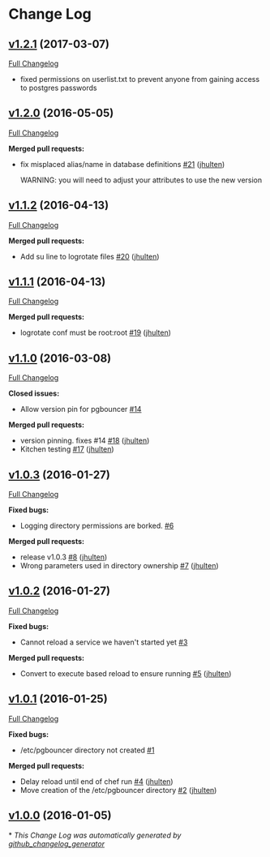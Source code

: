 # Change Log

## [v1.2.1](https://github.com/jhulten/pg_bouncer-cookbook/tree/v1.2.1) (2017-03-07)
[Full Changelog](https://github.com/jhulten/pg_bouncer-cookbook/compare/v1.2.0...v1.2.1)

- fixed permissions on userlist.txt to prevent anyone from gaining access to postgres passwords

## [v1.2.0](https://github.com/jhulten/pg_bouncer-cookbook/tree/v1.2.0) (2016-05-05)
[Full Changelog](https://github.com/jhulten/pg_bouncer-cookbook/compare/v1.1.2...v1.2.0)

**Merged pull requests:**

- fix misplaced alias/name in database definitions [\#21](https://github.com/jhulten/pg_bouncer-cookbook/pull/21) ([jhulten](https://github.com/jhulten))

    WARNING: you will need to adjust your attributes to use the new version

## [v1.1.2](https://github.com/jhulten/pg_bouncer-cookbook/tree/v1.1.2) (2016-04-13)
[Full Changelog](https://github.com/jhulten/pg_bouncer-cookbook/compare/v1.1.1...v1.1.2)

**Merged pull requests:**

- Add su line to logrotate files [\#20](https://github.com/jhulten/pg_bouncer-cookbook/pull/20) ([jhulten](https://github.com/jhulten))

## [v1.1.1](https://github.com/jhulten/pg_bouncer-cookbook/tree/v1.1.1) (2016-04-13)
[Full Changelog](https://github.com/jhulten/pg_bouncer-cookbook/compare/v1.1.0...v1.1.1)

**Merged pull requests:**

- logrotate conf must be root:root [\#19](https://github.com/jhulten/pg_bouncer-cookbook/pull/19) ([jhulten](https://github.com/jhulten))

## [v1.1.0](https://github.com/jhulten/pg_bouncer-cookbook/tree/v1.1.0) (2016-03-08)
[Full Changelog](https://github.com/jhulten/pg_bouncer-cookbook/compare/v1.0.3...v1.1.0)

**Closed issues:**

- Allow version pin for pgbouncer [\#14](https://github.com/jhulten/pg_bouncer-cookbook/issues/14)

**Merged pull requests:**

- version pinning. fixes \#14 [\#18](https://github.com/jhulten/pg_bouncer-cookbook/pull/18) ([jhulten](https://github.com/jhulten))
- Kitchen testing [\#17](https://github.com/jhulten/pg_bouncer-cookbook/pull/17) ([jhulten](https://github.com/jhulten))

## [v1.0.3](https://github.com/jhulten/pg_bouncer-cookbook/tree/v1.0.3) (2016-01-27)
[Full Changelog](https://github.com/jhulten/pg_bouncer-cookbook/compare/v1.0.2...v1.0.3)

**Fixed bugs:**

- Logging directory permissions are borked. [\#6](https://github.com/jhulten/pg_bouncer-cookbook/issues/6)

**Merged pull requests:**

- release v1.0.3 [\#8](https://github.com/jhulten/pg_bouncer-cookbook/pull/8) ([jhulten](https://github.com/jhulten))
- Wrong parameters used in directory ownership [\#7](https://github.com/jhulten/pg_bouncer-cookbook/pull/7) ([jhulten](https://github.com/jhulten))

## [v1.0.2](https://github.com/jhulten/pg_bouncer-cookbook/tree/v1.0.2) (2016-01-27)
[Full Changelog](https://github.com/jhulten/pg_bouncer-cookbook/compare/v1.0.1...v1.0.2)

**Fixed bugs:**

- Cannot reload a service we haven't started yet [\#3](https://github.com/jhulten/pg_bouncer-cookbook/issues/3)

**Merged pull requests:**

- Convert to execute based reload to ensure running [\#5](https://github.com/jhulten/pg_bouncer-cookbook/pull/5) ([jhulten](https://github.com/jhulten))

## [v1.0.1](https://github.com/jhulten/pg_bouncer-cookbook/tree/v1.0.1) (2016-01-25)
[Full Changelog](https://github.com/jhulten/pg_bouncer-cookbook/compare/v1.0.0...v1.0.1)

**Fixed bugs:**

- /etc/pgbouncer directory not created [\#1](https://github.com/jhulten/pg_bouncer-cookbook/issues/1)

**Merged pull requests:**

- Delay reload until end of chef run [\#4](https://github.com/jhulten/pg_bouncer-cookbook/pull/4) ([jhulten](https://github.com/jhulten))
- Move creation of the /etc/pgbouncer directory [\#2](https://github.com/jhulten/pg_bouncer-cookbook/pull/2) ([jhulten](https://github.com/jhulten))

## [v1.0.0](https://github.com/jhulten/pg_bouncer-cookbook/tree/v1.0.0) (2016-01-05)


\* *This Change Log was automatically generated by [github_changelog_generator](https://github.com/skywinder/Github-Changelog-Generator)*
